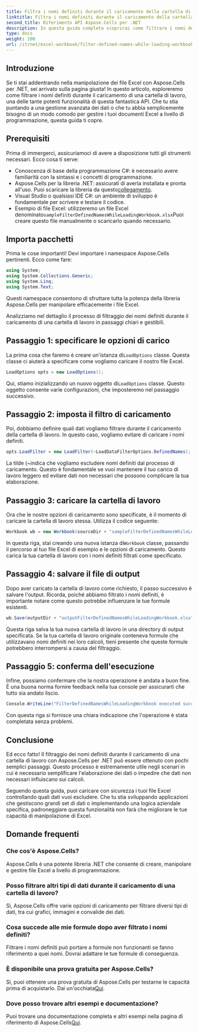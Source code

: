 ```yaml
---
title: Filtra i nomi definiti durante il caricamento della cartella di lavoro
linktitle: Filtra i nomi definiti durante il caricamento della cartella di lavoro
second_title: Riferimento API Aspose.Cells per .NET
description: In questa guida completa scoprirai come filtrare i nomi definiti durante il caricamento di una cartella di lavoro con Aspose.Cells per .NET.
type: docs
weight: 100
url: /it/net/excel-workbook/filter-defined-names-while-loading-workbook/
---
```

## Introduzione

Se ti stai addentrando nella manipolazione dei file Excel con Aspose.Cells per .NET, sei arrivato sulla pagina giusta! In questo articolo, esploreremo come filtrare i nomi definiti durante il caricamento di una cartella di lavoro, una delle tante potenti funzionalità di questa fantastica API. Che tu stia puntando a una gestione avanzata dei dati o che tu abbia semplicemente bisogno di un modo comodo per gestire i tuoi documenti Excel a livello di programmazione, questa guida ti copre.

## Prerequisiti

Prima di immergerci, assicuriamoci di avere a disposizione tutti gli strumenti necessari. Ecco cosa ti serve:

- Conoscenza di base della programmazione C#: è necessario avere familiarità con la sintassi e i concetti di programmazione.
-  Aspose.Cells per la libreria .NET: assicurati di averla installata e pronta all'uso. Puoi scaricare la libreria da questo[collegamento](https://releases.aspose.com/cells/net/).
- Visual Studio o qualsiasi IDE C#: un ambiente di sviluppo è fondamentale per scrivere e testare il codice.
-  Esempio di file Excel: utilizzeremo un file Excel denominato`sampleFilterDefinedNamesWhileLoadingWorkbook.xlsx`Puoi creare questo file manualmente o scaricarlo quando necessario.

## Importa pacchetti

Prima le cose importanti! Devi importare i namespace Aspose.Cells pertinenti. Ecco come fare:

```csharp
using System;
using System.Collections.Generic;
using System.Linq;
using System.Text;
```

Questi namespace consentono di sfruttare tutta la potenza della libreria Aspose.Cells per manipolare efficacemente i file Excel.

Analizziamo nel dettaglio il processo di filtraggio dei nomi definiti durante il caricamento di una cartella di lavoro in passaggi chiari e gestibili.

## Passaggio 1: specificare le opzioni di carico

 La prima cosa che faremo è creare un'istanza di`LoadOptions` classe. Questa classe ci aiuterà a specificare come vogliamo caricare il nostro file Excel.

```csharp
LoadOptions opts = new LoadOptions();
```

 Qui, stiamo inizializzando un nuovo oggetto di`LoadOptions` classe. Questo oggetto consente varie configurazioni, che imposteremo nel passaggio successivo.

## Passaggio 2: imposta il filtro di caricamento

Poi, dobbiamo definire quali dati vogliamo filtrare durante il caricamento della cartella di lavoro. In questo caso, vogliamo evitare di caricare i nomi definiti.

```csharp
opts.LoadFilter = new LoadFilter(~LoadDataFilterOptions.DefinedNames);
```

La tilde (~indica che vogliamo escludere nomi definiti dal processo di caricamento. Questo è fondamentale se vuoi mantenere il tuo carico di lavoro leggero ed evitare dati non necessari che possono complicare la tua elaborazione.

## Passaggio 3: caricare la cartella di lavoro

Ora che le nostre opzioni di caricamento sono specificate, è il momento di caricare la cartella di lavoro stessa. Utilizza il codice seguente:

```csharp
Workbook wb = new Workbook(sourceDir + "sampleFilterDefinedNamesWhileLoadingWorkbook.xlsx", opts);
```

 In questa riga, stai creando una nuova istanza di`Workbook` classe, passando il percorso al tuo file Excel di esempio e le opzioni di caricamento. Questo carica la tua cartella di lavoro con i nomi definiti filtrati come specificato.

## Passaggio 4: salvare il file di output

Dopo aver caricato la cartella di lavoro come richiesto, il passo successivo è salvare l'output. Ricorda, poiché abbiamo filtrato i nomi definiti, è importante notare come questo potrebbe influenzare le tue formule esistenti.

```csharp
wb.Save(outputDir + "outputFilterDefinedNamesWhileLoadingWorkbook.xlsx");
```

Questa riga salva la tua nuova cartella di lavoro in una directory di output specificata. Se la tua cartella di lavoro originale conteneva formule che utilizzavano nomi definiti nei loro calcoli, tieni presente che queste formule potrebbero interrompersi a causa del filtraggio.

## Passaggio 5: conferma dell'esecuzione

Infine, possiamo confermare che la nostra operazione è andata a buon fine. È una buona norma fornire feedback nella tua console per assicurarti che tutto sia andato liscio.

```csharp
Console.WriteLine("FilterDefinedNamesWhileLoadingWorkbook executed successfully.");
```

Con questa riga si fornisce una chiara indicazione che l'operazione è stata completata senza problemi.

## Conclusione

Ed ecco fatto! Il filtraggio dei nomi definiti durante il caricamento di una cartella di lavoro con Aspose.Cells per .NET può essere ottenuto con pochi semplici passaggi. Questo processo è estremamente utile negli scenari in cui è necessario semplificare l'elaborazione dei dati o impedire che dati non necessari influiscano sui calcoli.

Seguendo questa guida, puoi caricare con sicurezza i tuoi file Excel controllando quali dati vuoi escludere. Che tu stia sviluppando applicazioni che gestiscono grandi set di dati o implementando una logica aziendale specifica, padroneggiare questa funzionalità non farà che migliorare le tue capacità di manipolazione di Excel.

## Domande frequenti

### Che cos'è Aspose.Cells?
Aspose.Cells è una potente libreria .NET che consente di creare, manipolare e gestire file Excel a livello di programmazione.

### Posso filtrare altri tipi di dati durante il caricamento di una cartella di lavoro?
Sì, Aspose.Cells offre varie opzioni di caricamento per filtrare diversi tipi di dati, tra cui grafici, immagini e convalide dei dati.

### Cosa succede alle mie formule dopo aver filtrato i nomi definiti?
Filtrare i nomi definiti può portare a formule non funzionanti se fanno riferimento a quei nomi. Dovrai adattare le tue formule di conseguenza.

### È disponibile una prova gratuita per Aspose.Cells?
 Sì, puoi ottenere una prova gratuita di Aspose.Cells per testarne le capacità prima di acquistarlo. Dai un'occhiata[Qui](https://releases.aspose.com/).

### Dove posso trovare altri esempi e documentazione?
 Puoi trovare una documentazione completa e altri esempi nella pagina di riferimento di Aspose.Cells[Qui](https://reference.aspose.com/cells/net/).